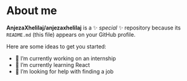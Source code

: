 # About me


**AnjezaXhelilaj/anjezaxhelilaj** is a ✨ _special_ ✨ repository because its `README.md` (this file) appears on your GitHub profile.

Here are some ideas to get you started:

- 🔭 I’m currently working on an internship
- 🌱 I’m currently learning React
- 🤔 I’m looking for help with finding a job
